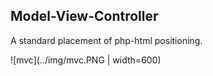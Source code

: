 ## Model-View-Controller

A standard placement of php-html positioning.

![mvc](../img/mvc.PNG | width=600)